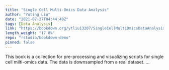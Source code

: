 ```yaml
---
title: "Single Cell Multi-Omics Data Analysis"
author: "Yuting Liu"
date: "2021-07-27T04:44:40Z"
tags: [Data Analysis]
link: "https://bookdown.org/ytliu13207/SingleCellMultiOmicsDataAnalysis/"
length_weight: "17.8%"
repo: "rstudio/bookdown-demo"
pinned: false
---
```


This book is a collection for pre-processing and visualizing scripts for single cell milti-omics data. The data is downsampled from a real dataset. ...
